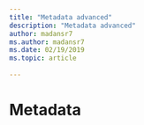 ```yaml
---
title: "Metadata advanced"
description: "Metadata advanced"
author: madansr7
ms.author: madansr7
ms.date: 02/19/2019
ms.topic: article
 
---
```


# Metadata

